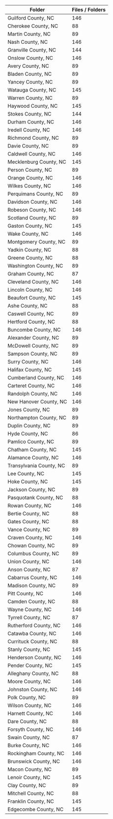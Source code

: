 | Folder                  |   Files / Folders |
|-------------------------|-------------------|
| Guilford County, NC     |               146 |
| Cherokee County, NC     |                88 |
| Martin County, NC       |                89 |
| Nash County, NC         |               146 |
| Granville County, NC    |               144 |
| Onslow County, NC       |               146 |
| Avery County, NC        |                89 |
| Bladen County, NC       |                89 |
| Yancey County, NC       |                89 |
| Watauga County, NC      |               145 |
| Warren County, NC       |                89 |
| Haywood County, NC      |               145 |
| Stokes County, NC       |               144 |
| Durham County, NC       |               146 |
| Iredell County, NC      |               146 |
| Richmond County, NC     |                89 |
| Davie County, NC        |                89 |
| Caldwell County, NC     |               146 |
| Mecklenburg County, NC  |               145 |
| Person County, NC       |                89 |
| Orange County, NC       |               146 |
| Wilkes County, NC       |               146 |
| Perquimans County, NC   |                89 |
| Davidson County, NC     |               146 |
| Robeson County, NC      |               146 |
| Scotland County, NC     |                89 |
| Gaston County, NC       |               145 |
| Wake County, NC         |               146 |
| Montgomery County, NC   |                89 |
| Yadkin County, NC       |                88 |
| Greene County, NC       |                88 |
| Washington County, NC   |                89 |
| Graham County, NC       |                87 |
| Cleveland County, NC    |               146 |
| Lincoln County, NC      |               146 |
| Beaufort County, NC     |               145 |
| Ashe County, NC         |                88 |
| Caswell County, NC      |                89 |
| Hertford County, NC     |                88 |
| Buncombe County, NC     |               146 |
| Alexander County, NC    |                89 |
| McDowell County, NC     |                89 |
| Sampson County, NC      |                89 |
| Surry County, NC        |               146 |
| Halifax County, NC      |               145 |
| Cumberland County, NC   |               146 |
| Carteret County, NC     |               146 |
| Randolph County, NC     |               146 |
| New Hanover County, NC  |               146 |
| Jones County, NC        |                89 |
| Northampton County, NC  |                89 |
| Duplin County, NC       |                89 |
| Hyde County, NC         |                86 |
| Pamlico County, NC      |                89 |
| Chatham County, NC      |               145 |
| Alamance County, NC     |               146 |
| Transylvania County, NC |                89 |
| Lee County, NC          |               145 |
| Hoke County, NC         |               145 |
| Jackson County, NC      |                89 |
| Pasquotank County, NC   |                88 |
| Rowan County, NC        |               146 |
| Bertie County, NC       |                88 |
| Gates County, NC        |                88 |
| Vance County, NC        |                89 |
| Craven County, NC       |               146 |
| Chowan County, NC       |                89 |
| Columbus County, NC     |                89 |
| Union County, NC        |               146 |
| Anson County, NC        |                87 |
| Cabarrus County, NC     |               146 |
| Madison County, NC      |                89 |
| Pitt County, NC         |               146 |
| Camden County, NC       |                88 |
| Wayne County, NC        |               146 |
| Tyrrell County, NC      |                87 |
| Rutherford County, NC   |               146 |
| Catawba County, NC      |               146 |
| Currituck County, NC    |                88 |
| Stanly County, NC       |               145 |
| Henderson County, NC    |               146 |
| Pender County, NC       |               145 |
| Alleghany County, NC    |                88 |
| Moore County, NC        |               146 |
| Johnston County, NC     |               146 |
| Polk County, NC         |                89 |
| Wilson County, NC       |               146 |
| Harnett County, NC      |               146 |
| Dare County, NC         |                88 |
| Forsyth County, NC      |               146 |
| Swain County, NC        |                87 |
| Burke County, NC        |               146 |
| Rockingham County, NC   |               146 |
| Brunswick County, NC    |               146 |
| Macon County, NC        |                89 |
| Lenoir County, NC       |               145 |
| Clay County, NC         |                89 |
| Mitchell County, NC     |                88 |
| Franklin County, NC     |               145 |
| Edgecombe County, NC    |               145 |